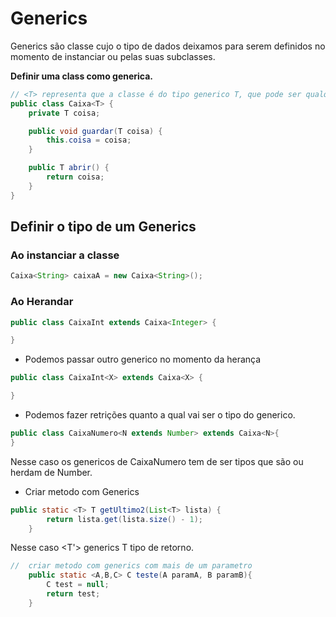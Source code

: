 # Generics
Generics são classe cujo o tipo de dados deixamos para serem definidos no momento de instanciar ou pelas suas subclasses.

**Definir uma class como generica.**

```java
// <T> representa que a classe é do tipo generico T, que pode ser qualquer coisa
public class Caixa<T> {
    private T coisa;

    public void guardar(T coisa) {
        this.coisa = coisa;
    }

    public T abrir() {
        return coisa;
    }
}

```

## Definir o tipo de um Generics

### Ao instanciar a classe

```java
Caixa<String> caixaA = new Caixa<String>();
```

### Ao Herandar

```java
public class CaixaInt extends Caixa<Integer> {

}
```

* Podemos passar outro generico no momento da herança

```java
public class CaixaInt<X> extends Caixa<X> {

}
```

* Podemos fazer retrições quanto a qual vai ser o tipo do generico.

```java
public class CaixaNumero<N extends Number> extends Caixa<N>{
}
```

Nesse caso os genericos de CaixaNumero tem de ser tipos que são ou herdam de Number.

* Criar metodo com Generics

```java
public static <T> T getUltimo2(List<T> lista) {
        return lista.get(lista.size() - 1);
    }
```

Nesse caso <T'> generics T tipo de retorno.

```java
//  criar metodo com generics com mais de um parametro
    public static <A,B,C> C teste(A paramA, B paramB){
        C test = null;
        return test;
    }
```
